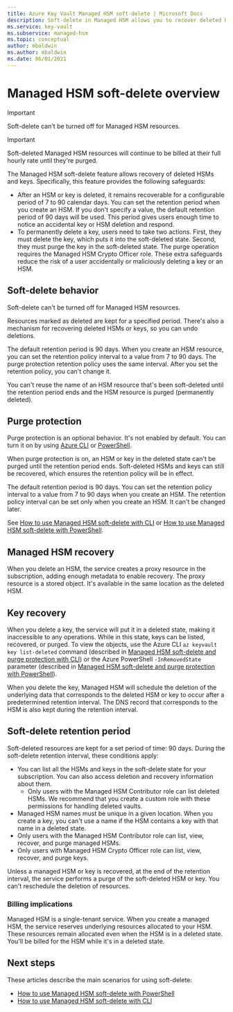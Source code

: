 ```yaml
---
title: Azure Key Vault Managed HSM soft-delete | Microsoft Docs
description: Soft-delete in Managed HSM allows you to recover deleted HSM instances and keys. This article provides an overview of the feature. 
ms.service: key-vault
ms.subservice: managed-hsm
ms.topic: conceptual
author: mbaldwin
ms.author: mbaldwin
ms.date: 06/01/2021
---
```


# Managed HSM soft-delete overview

> [!IMPORTANT]
> Soft-delete can't be turned off for Managed HSM resources.

> [!IMPORTANT]
> Soft-deleted Managed HSM resources will continue to be billed at their full hourly rate until they're purged.

The Managed HSM soft-delete feature allows recovery of deleted HSMs and keys. Specifically, this feature provides the following safeguards:

- After an HSM or key is deleted, it remains recoverable for a configurable period of 7 to 90 calendar days. You can set the retention period when you create an HSM. If you don't specify a value, the default retention period of 90 days will be used. This period gives users enough time to notice an accidental key or HSM deletion and respond.
- To permanently delete a key, users need to take two actions. First, they must delete the key, which puts it into the soft-deleted state. Second, they must purge the key in the soft-deleted state. The purge operation requires the Managed HSM Crypto Officer role. These extra safeguards reduce the risk of a user accidentally or maliciously deleting a key or an HSM.


## Soft-delete behavior

Soft-delete can't be turned off for Managed HSM resources.

Resources marked as deleted are kept for a specified period. There's also a mechanism for recovering deleted HSMs or keys, so you can undo deletions.

The default retention period is 90 days. When you create an HSM resource, you can set the retention policy interval to a value from 7 to 90 days. The purge protection retention policy uses the same interval. After you set the retention policy, you can't change it.

You can't reuse the name of an HSM resource that's been soft-deleted until the retention period ends and the HSM resource is purged (permanently deleted).

## Purge protection

Purge protection is an optional behavior. It's not enabled by default. You can turn it on by using [Azure CLI](./recovery.md?tabs=azure-cli) or [PowerShell](./recovery.md?tabs=azure-powershell).

When purge protection is on, an HSM or key in the deleted state can't be purged until the retention period ends. Soft-deleted HSMs and keys can still be recovered, which ensures the retention policy will be in effect.

The default retention period is 90 days. You can set the retention policy interval to a value from 7 to 90 days when you create an HSM. The retention policy interval can be set only when you create an HSM. It can't be changed later.

See [How to use Managed HSM soft-delete with CLI](./recovery.md?tabs=azure-cli#managed-hsms-cli) or [How to use Managed HSM soft-delete with PowerShell](./recovery.md?tabs=azure-powershell#managed-hsms-powershell).

## Managed HSM recovery

When you delete an HSM, the service creates a proxy resource in the subscription, adding enough metadata to enable recovery. The proxy resource is a stored object. It's available in the same location as the deleted HSM. 

## Key recovery

When you delete a key, the service will put it in a deleted state, making it inaccessible to any  operations. While in this state, keys can be listed, recovered, or purged. To view the objects, use the Azure CLI `az keyvault key list-deleted` command (described in [Managed HSM soft-delete and purge protection with CLI](./recovery.md?tabs=azure-cli#keys-cli)) or the Azure PowerShell `-InRemovedState` parameter (described in [Managed HSM soft-delete and purge protection with PowerShell](./recovery.md?tabs=azure-powershell#keys-powershell)).  

When you delete the key, Managed HSM will schedule the deletion of the underlying data that corresponds to the deleted HSM or key to occur after a predetermined retention interval. The DNS record that corresponds to the HSM is also kept during the retention interval.

## Soft-delete retention period

Soft-deleted resources are kept for a set period of time: 90 days. During the soft-delete retention interval, these conditions apply:

- You can list all the HSMs and keys in the soft-delete state for your subscription. You can also access deletion and recovery information about them.
  - Only users with the Managed HSM Contributor role can list deleted HSMs. We recommend that you create a custom role with these permissions for handling deleted vaults.
- Managed HSM names must be unique in a given location. When you create a key, you can't use a name if the HSM contains a key with that name in a deleted state.
- Only users with the Managed HSM Contributor role can list, view, recover, and purge managed HSMs.
- Only users with Managed HSM Crypto Officer role can list, view, recover, and purge keys.
  
Unless a managed HSM or key is recovered, at the end of the retention interval, the service performs a purge of the soft-deleted HSM or key. You can't reschedule the deletion of resources.

### Billing implications

Managed HSM is a single-tenant service. When you create a managed HSM, the service reserves underlying resources allocated to your HSM. These resources remain allocated even when the HSM is in a deleted state. You'll be billed for the HSM while it's in a deleted state.

## Next steps

These articles describe the main scenarios for using soft-delete:

- [How to use Managed HSM soft-delete with PowerShell](./recovery.md?tabs=azure-powershell) 
- [How to use Managed HSM soft-delete with CLI](./recovery.md?tabs=azure-cli)
